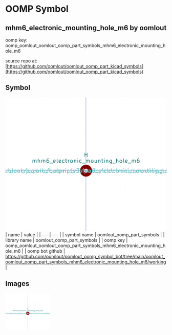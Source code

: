 # OOMP Symbol  
## mhm6_electronic_mounting_hole_m6  by oomlout  
  
oomp key: oomp_oomlout_oomlout_oomp_part_symbols_mhm6_electronic_mounting_hole_m6  
  
source repo at: [https://github.com/oomlout/oomlout_oomp_part_kicad_symbols](https://github.com/oomlout/oomlout_oomp_part_kicad_symbols)  
## Symbol  
  
[![working.png](working_600.png)](working.png)  
| name | value | 
| --- | --- | 
| symbol name | oomlout_oomp_part_symbols | 
| library name | oomlout_oomp_part_symbols | 
| oomp key | oomp_oomlout_oomlout_oomp_part_symbols_mhm6_electronic_mounting_hole_m6 | 
| oomp bot github | https://github.com/oomlout/oomlout_oomp_symbol_bot/tree/main/oomlout_oomlout_oomp_part_symbols_mhm6_electronic_mounting_hole_m6/working | 
## Images  
  
[![working.png](working_140.png)](working.png)  
